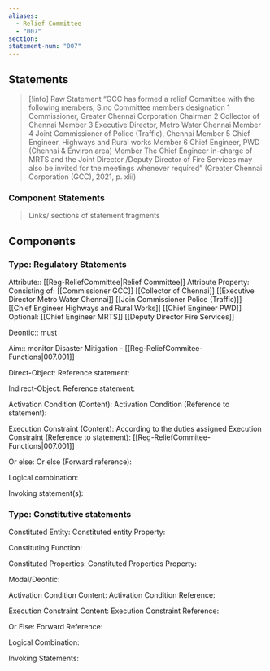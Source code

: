 ```yaml
---
aliases:
  - Relief Committee
  - "007"
section: 
statement-num: "007"
---
```

## Statements 
> [!info] Raw Statement
> “GCC has formed a relief Committee with the following members, S.no Committee members designation 1 Commissioner, Greater Chennai Corporation Chairman 2 Collector of Chennai Member 3 Executive Director, Metro Water Chennai Member 4 Joint Commissioner of Police (Traffic), Chennai Member 5 Chief Engineer, Highways and Rural works Member 6 Chief Engineer, PWD (Chennai & Environ area) Member The Chief Engineer in-charge of MRTS and the Joint Director /Deputy Director of Fire Services may also be invited for the meetings whenever required” (Greater Chennai Corporation (GCC), 2021, p. xlii)

### Component Statements
> Links/ sections of statement fragments 
## Components

### Type: Regulatory Statements
Attribute:: [[Reg-ReliefCommittee|Relief Committee]]
	Attribute Property: Consisting of: 
	[[Commissioner GCC]]
	[[Collector of Chennai]]
	[[Executive Director Metro Water Chennai]]
	[[Join Commissioner Police (Traffic)]]
	[[Chief Engineer Highways and Rural Works]]
	[[Chief Engineer PWD]]
	Optional:
	[[Chief Engineer MRTS]]
	[[Deputy Director Fire Services]] 

Deontic:: must

Aim:: monitor Disaster Mitigation - [[Reg-ReliefCommitee-Functions|007.001]]

Direct-Object:
	Reference statement:

Indirect-Object:
	Reference statement:

Activation Condition (Content):
	Activation Condition (Reference to statement):

Execution Constraint (Content): According to the duties assigned
	Execution Constraint (Reference to statement): [[Reg-ReliefCommitee-Functions|007.001]]

Or else:
	Or else (Forward reference):


Logical combination:


Invoking statement(s):


### Type: Constitutive statements

Constituted Entity:
	Constituted entity Property:

Constituting Function:

Constituted Properties:
	Constituted Properties Property:

Modal/Deontic:

Activation Condition Content:
	Activation Condition Reference:

Execution Constraint Content:
	Execution Constraint Reference:

Or Else:
	Forward Reference:

Logical Combination:

Invoking Statements:

